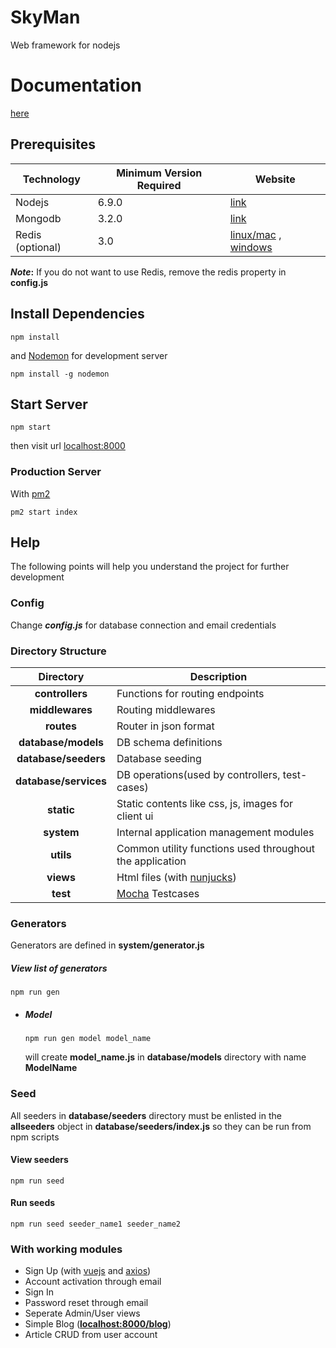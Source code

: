 # SkyMan
Web framework for nodejs

# Documentation
[here](documentation.md)

## Prerequisites

| Technology | Minimum Version Required | Website |
| - | - |-|
|Nodejs| 6.9.0|[link](https://nodejs.org/en/download/)|
|Mongodb| 3.2.0|[link](https://www.mongodb.com/download-center)|
|Redis (optional)| 3.0|[linux/mac](https://redis.io/download) , [windows](https://github.com/microsoftarchive/redis/releases)|

**_Note_:** If you do not want to use Redis, remove the redis property in **config.js**

## Install Dependencies

```
npm install
```
and [Nodemon](https://nodemon.io/) for development server
```
npm install -g nodemon
```

## Start Server

```
npm start
```
then visit url [localhost:8000](localhost:8000)

### Production Server
With [pm2](http://pm2.keymetrics.io/)
```
pm2 start index
```

## Help

The following points will help you understand the project for further development

### Config

Change ***config.js*** for database connection and email credentials

### Directory Structure

|Directory|Description|
|:----:|----|
|**controllers**|Functions for routing endpoints|
|**middlewares**|Routing middlewares|
|**routes**|Router in json format|
|**database/models**|DB schema definitions|
|**database/seeders**|Database seeding|
|**database/services**|DB operations(used by controllers, test-cases)|
|**static**|Static contents like css, js, images for client ui|
|**system**|Internal application management modules|
|**utils**|Common utility functions used throughout the application|
|**views**|Html files (with [nunjucks](https://mozilla.github.io/nunjucks))|
|**test**|[Mocha](https://mochajs.org/) Testcases|

### Generators
Generators are defined in **system/generator.js**

##### View list of generators
```
npm run gen
```
- ##### Model
   ```
   npm run gen model model_name
   ```
   will create **model_name.js** in **database/models** directory with name **ModelName**

### Seed
All seeders in **database/seeders** directory must be enlisted in the **allseeders** object in **database/seeders/index.js** so they can be run from npm scripts

#### View seeders
```
npm run seed
```
#### Run seeds
```
npm run seed seeder_name1 seeder_name2
```

### With working modules

* Sign Up (with [vuejs](https://vuejs.org) and [axios](https://github.com/axios/axios))
* Account activation through email
* Sign In
* Password reset through email
* Seperate Admin/User views
* Simple Blog ([**localhost:8000/blog**](localhost:8000/blog))
* Article CRUD from user account
